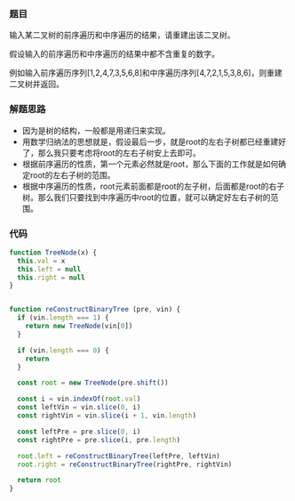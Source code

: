 ### 题目
输入某二叉树的前序遍历和中序遍历的结果，请重建出该二叉树。

假设输入的前序遍历和中序遍历的结果中都不含重复的数字。

例如输入前序遍历序列[1,2,4,7,3,5,6,8]和中序遍历序列[4,7,2,1,5,3,8,6]，则重建二叉树并返回。

### 解题思路
* 因为是树的结构，一般都是用递归来实现。
* 用数学归纳法的思想就是，假设最后一步，就是root的左右子树都已经重建好了，那么我只要考虑将root的左右子树安上去即可。
* 根据前序遍历的性质，第一个元素必然就是root，那么下面的工作就是如何确定root的左右子树的范围。
* 根据中序遍历的性质，root元素前面都是root的左子树，后面都是root的右子树。那么我们只要找到中序遍历中root的位置，就可以确定好左右子树的范围。

### 代码
```js
function TreeNode(x) {
  this.val = x
  this.left = null
  this.right = null
}


function reConstructBinaryTree (pre, vin) {
  if (vin.length === 1) {
    return new TreeNode(vin[0])
  }

  if (vin.length === 0) {
    return
  }

  const root = new TreeNode(pre.shift())

  const i = vin.indexOf(root.val)
  const leftVin = vin.slice(0, i)
  const rightVin = vin.slice(i + 1, vin.length)

  const leftPre = pre.slice(0, i)
  const rightPre = pre.slice(i, pre.length)

  root.left = reConstructBinaryTree(leftPre, leftVin)
  root.right = reConstructBinaryTree(rightPre, rightVin)

  return root
}
```
